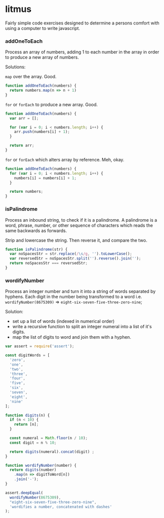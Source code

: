 # litmus

Fairly simple code exercises designed to determine a persons comfort with
using a computer to write javascript.

### addOneToEach

Process an array of numbers, adding 1 to each number in the array in order
to produce a new array of numbers.

Solutions:

`map` over the array. Good.

```js
function addOneToEach(numbers) {
  return numbers.map(n => n + 1)
}
```

`for` or `forEach` to produce a new array. Good.
```js
function addOneToEach(numbers) {
  var arr = [];

  for (var i = 0; i < numbers.length; i++) {
    arr.push(numbers[i] + 1);
  }

  return arr;
}
```

`for` or `forEach` which alters array by reference. Meh, okay.
```js
function addOneToEach(numbers) {
  for (var i = 0; i < numbers.length; i++) {
    numbers[i] = numbers[i] + 1;
  }

  return numbers;
}
```

### isPalindrome

Process an inbound string, to check if it is a palindrome.
A palindrome is a word, phrase, number, or other sequence of characters
which reads the same backwards as forwards.

Strip and lowercase the string. Then reverse it, and compare the two.

```js
function isPalindrome(str) {
  var noSpacesStr = str.replace(/\s/g, '').toLowerCase();
  var reversedStr = noSpacesStr.split('').reverse().join('');
  return noSpacesStr === reversedStr;
}
```

### wordifyNumber

Process an integer number and turn it into a string of words
separated by hyphens. Each digit in the number being transformed to a word
i.e. `wordifyNumber(8675309)` => `eight-six-seven-five-three-zero-nine`;

Solution:
  - set up a list of words (indexed in numerical order)
  - write a recursive function to split an integer numeral into a list of it's digits.
  - map the list of digits to word and join them with a hyphen.

```js
var assert = require('assert');

const digitWords = [
  'zero',
  'one',
  'two',
  'three',
  'four',
  'five',
  'six',
  'seven',
  'eight',
  'nine'
];

function digits(n) {
  if (n < 10) {
    return [n];
  }

  const numeral = Math.floor(n / 10);
  const digit = n % 10;

  return digits(numeral).concat(digit) ;
}

function wordifyNumber(number) {
  return digits(number)
    .map(n => digitToWord[n])
    .join('-');
}

assert.deepEqual(
  wordifyNumber(8675309),
  "eight-six-seven-five-three-zero-nine",
  'wordifies a number, concatenated with dashes'
);
```
